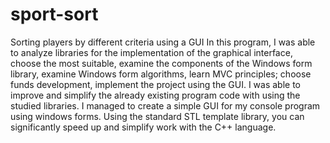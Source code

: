 # sport-sort
Sorting players by different criteria using a GUI
In this program, I was able to analyze
libraries for the implementation of the graphical interface, choose the most
suitable, examine the components of the Windows form library, examine
Windows form algorithms, learn MVC principles; choose funds
development, implement the project using the GUI.
I was able to improve and simplify the already existing program code with
using the studied libraries. I managed to create a simple
GUI for my console program using
windows forms.
Using the standard STL template library, you can significantly
speed up and simplify work with the C++ language.
